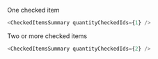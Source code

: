 One checked item

```js padded
<CheckedItemsSummary quantityCheckedIds={1} />
```

Two or more checked items

```js padded
<CheckedItemsSummary quantityCheckedIds={2} />
```
